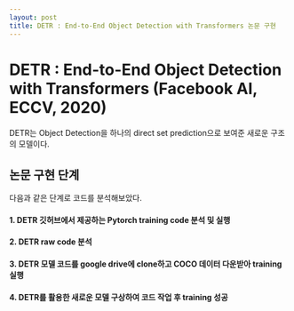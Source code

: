 ```yaml
---
layout: post
title: DETR : End-to-End Object Detection with Transformers 논문 구현
---
```



# DETR : End-to-End Object Detection with Transformers (Facebook AI, ECCV, 2020)
DETR는 Object Detection을 하나의 direct set prediction으로 보여준 새로운 구조의 모델이다.


## 논문 구현 단계
다음과 같은 단계로 코드를 분석해보았다.
#### 1. DETR 깃허브에서 제공하는 Pytorch training code 분석 및 실행
#### 2. DETR raw code 분석
#### 3. DETR 모델 코드를 google drive에 clone하고 COCO 데이터 다운받아 training 실행
#### 4. DETR를 활용한 새로운 모델 구상하여 코드 작업 후 training 성공


